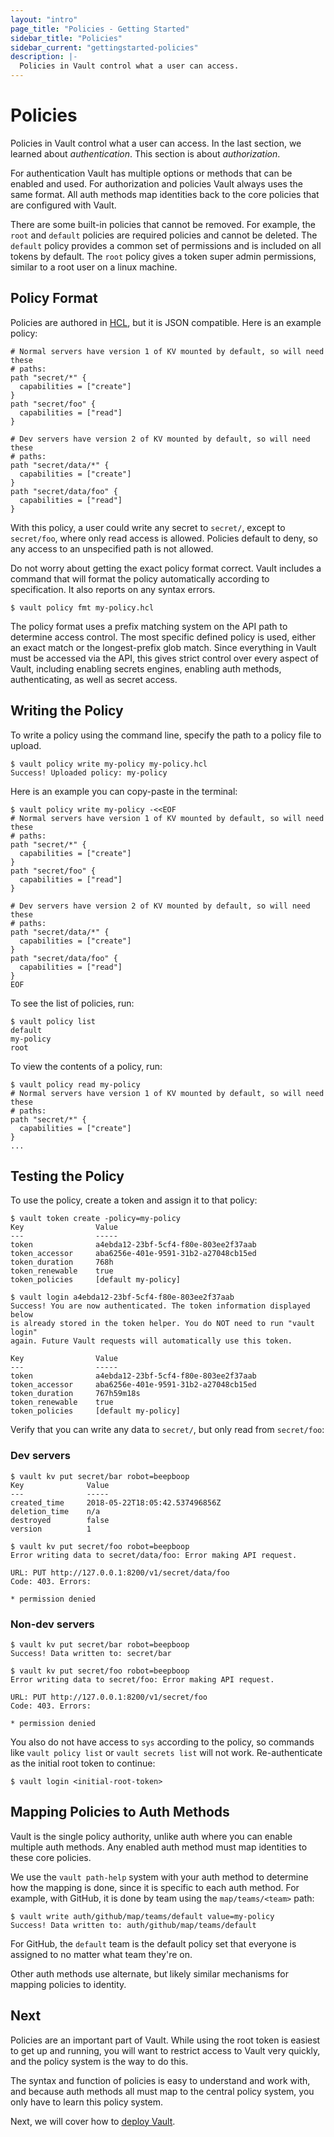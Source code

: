 ```yaml
---
layout: "intro"
page_title: "Policies - Getting Started"
sidebar_title: "Policies"
sidebar_current: "gettingstarted-policies"
description: |-
  Policies in Vault control what a user can access.
---
```


# Policies

Policies in Vault control what a user can access. In the last section, we
learned about _authentication_. This section is about _authorization_.

For authentication Vault has multiple options or methods that can be enabled and
used. For authorization and policies Vault always uses the same format. All auth
methods map identities back to the core policies that are configured with Vault.

There are some built-in policies that cannot be removed. For example, the `root`
and `default` policies are required policies and cannot be deleted. The
`default` policy provides a common set of permissions and is included on all
tokens by default. The `root` policy gives a token super admin permissions,
similar to a root user on a linux machine.

## Policy Format

Policies are authored in [HCL][hcl], but it is JSON compatible. Here is an
example policy:

```hcl
# Normal servers have version 1 of KV mounted by default, so will need these
# paths:
path "secret/*" {
  capabilities = ["create"]
}
path "secret/foo" {
  capabilities = ["read"]
}

# Dev servers have version 2 of KV mounted by default, so will need these
# paths:
path "secret/data/*" {
  capabilities = ["create"]
}
path "secret/data/foo" {
  capabilities = ["read"]
}
```

With this policy, a user could write any secret to `secret/`, except to
`secret/foo`, where only read access is allowed. Policies default to deny, so
any access to an unspecified path is not allowed.

Do not worry about getting the exact policy format correct. Vault includes a
command that will format the policy automatically according to specification. It
also reports on any syntax errors.

```text
$ vault policy fmt my-policy.hcl
```

The policy format uses a prefix matching system on the API path to determine
access control. The most specific defined policy is used, either an exact match
or the longest-prefix glob match. Since everything in Vault must be accessed via
the API, this gives strict control over every aspect of Vault, including
enabling secrets engines, enabling auth methods, authenticating, as well as
secret access.

## Writing the Policy

To write a policy using the command line, specify the path to a policy file to
upload.

```text
$ vault policy write my-policy my-policy.hcl
Success! Uploaded policy: my-policy
```

Here is an example you can copy-paste in the terminal:

```text
$ vault policy write my-policy -<<EOF
# Normal servers have version 1 of KV mounted by default, so will need these
# paths:
path "secret/*" {
  capabilities = ["create"]
}
path "secret/foo" {
  capabilities = ["read"]
}

# Dev servers have version 2 of KV mounted by default, so will need these
# paths:
path "secret/data/*" {
  capabilities = ["create"]
}
path "secret/data/foo" {
  capabilities = ["read"]
}
EOF
```

To see the list of policies, run:

```text
$ vault policy list
default
my-policy
root
```

To view the contents of a policy, run:

```text
$ vault policy read my-policy
# Normal servers have version 1 of KV mounted by default, so will need these
# paths:
path "secret/*" {
  capabilities = ["create"]
}
...
```

## Testing the Policy

To use the policy, create a token and assign it to that policy:

```text
$ vault token create -policy=my-policy
Key                Value
---                -----
token              a4ebda12-23bf-5cf4-f80e-803ee2f37aab
token_accessor     aba6256e-401e-9591-31b2-a27048cb15ed
token_duration     768h
token_renewable    true
token_policies     [default my-policy]

$ vault login a4ebda12-23bf-5cf4-f80e-803ee2f37aab
Success! You are now authenticated. The token information displayed below
is already stored in the token helper. You do NOT need to run "vault login"
again. Future Vault requests will automatically use this token.

Key                Value
---                -----
token              a4ebda12-23bf-5cf4-f80e-803ee2f37aab
token_accessor     aba6256e-401e-9591-31b2-a27048cb15ed
token_duration     767h59m18s
token_renewable    true
token_policies     [default my-policy]
```

Verify that you can write any data to `secret/`, but only read from
`secret/foo`:

### Dev servers

```text
$ vault kv put secret/bar robot=beepboop
Key              Value
---              -----
created_time     2018-05-22T18:05:42.537496856Z
deletion_time    n/a
destroyed        false
version          1

$ vault kv put secret/foo robot=beepboop
Error writing data to secret/data/foo: Error making API request.

URL: PUT http://127.0.0.1:8200/v1/secret/data/foo
Code: 403. Errors:

* permission denied
```

### Non-dev servers

```text
$ vault kv put secret/bar robot=beepboop
Success! Data written to: secret/bar

$ vault kv put secret/foo robot=beepboop
Error writing data to secret/foo: Error making API request.

URL: PUT http://127.0.0.1:8200/v1/secret/foo
Code: 403. Errors:

* permission denied
```

You also do not have access to `sys` according to the policy, so commands like
`vault policy list` or `vault secrets list` will not work. Re-authenticate as
the initial root token to continue:

```text
$ vault login <initial-root-token>
```

## Mapping Policies to Auth Methods

Vault is the single policy authority, unlike auth where you can enable multiple
auth methods. Any enabled auth method must map identities to these core
policies.

We use the `vault path-help` system with your auth method to determine how the
mapping is done, since it is specific to each auth method. For example, with
GitHub, it is done by team using the `map/teams/<team>` path:

```text
$ vault write auth/github/map/teams/default value=my-policy
Success! Data written to: auth/github/map/teams/default
```

For GitHub, the `default` team is the default policy set that everyone is
assigned to no matter what team they're on.

Other auth methods use alternate, but likely similar mechanisms for mapping
policies to identity.

## Next

Policies are an important part of Vault. While using the root token is easiest
to get up and running, you will want to restrict access to Vault very quickly,
and the policy system is the way to do this.

The syntax and function of policies is easy to understand and work with, and
because auth methods all must map to the central policy system, you only have to
learn this policy system.

Next, we will cover how to [deploy Vault](/intro/getting-started/deploy.html).

[HCL]: https://github.com/hashicorp/hcl
